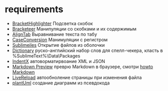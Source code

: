 requirements
============
- [BracketHighlighter](https://packagecontrol.io/packages/BracketHighlighter) Подсветка скобок
- [Bracketeer](https://packagecontrol.io/packages/Bracketeer) Манипуляции со скобками и их содержимым
- [AlignTab](https://github.com/randy3k/AlignTab#getting-start) Выравнивание текста по табу
- [CaseConversion](https://packagecontrol.io/packages/Case%20Conversion) Манимуляции с регистром
- [Sublimeiles](https://github.com/al63/SublimeFiles#usage) Открытие файлов из оболочки
- [Dictionary](https://app.box.com/dict) руско-английский набор слов для спелл-чекера, класть в %SublimeText%\Data\Packages
- [IndentX](https://packagecontrol.io/packages/IndentX) автоворматирвоание XML и JSON
- [Markdown Preview](https://packagecontrol.io/packages/Markdown%20Preview) преврю Markdown в браузере, смотри [howto Markdown](https://github.com/mcgr0g/dotfiles/blob/master/sublime/howto.md#markdown)
- [LiveReload](https://packagecontrol.io/packages/LiveReload) автообноление страницы при изменения файла
- [plantUml](https://github.com/jvantuyl/sublime_diagram_plugin) создание диаграмм из псевдокода
